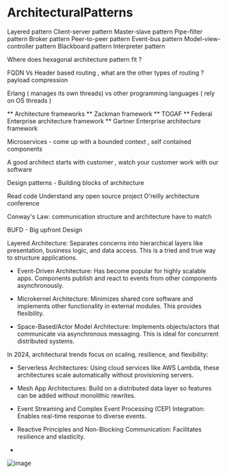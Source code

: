 # ArchitecturalPatterns

Layered pattern
Client-server pattern
Master-slave pattern
Pipe-filter pattern
Broker pattern
Peer-to-peer pattern
Event-bus pattern
Model-view-controller pattern
Blackboard pattern
Interpreter pattern

Where does hexagonal architecture pattern fit ?

FQDN Vs Header based routing , what are the other types of routing ?
payload compression 

Erlang ( manages its own threads) vs other programming languages ( rely on OS threads ) 

** Architecture frameworks
   ** Zackman framework
   ** TOGAF
   ** Federal Enterprise architecture framework 
   ** Gartner Enterprise architecture framework

Microservices - come up with a bounded context , self contained components

A good architect starts with customer , watch your customer work with our software

Design patterns - Building blocks of architecture

Read code
Understand any open source project 
O'reilly architecture conference

Conway's Law:  communication structure and architecture have to match

BUFD - Big upfront Design

 Layered Architecture: Separates concerns into hierarchical layers like presentation, business logic, and data access. This is a tried and true way to structure applications.

- Event-Driven Architecture: Has become popular for highly scalable apps. Components publish and react to events from other components asynchronously.

- Microkernel Architecture: Minimizes shared core software and implements other functionality in external modules. This provides flexibility.

- Space-Based/Actor Model Architecture: Implements objects/actors that communicate via asynchronous messaging. This is ideal for concurrent distributed systems.

In 2024, architectural trends focus on scaling, resilience, and flexibility:

- Serverless Architectures: Using cloud services like AWS Lambda, these architectures scale automatically without provisioning servers.

- Mesh App Architectures: Build on a distributed data layer so features can be added without monolithic rewrites.

- Event Streaming and Complex Event Processing (CEP) Integration: Enables real-time response to diverse events.

- Reactive Principles and Non-Blocking Communication: Facilitates resilience and elasticity.
- 
![image](https://github.com/learningdebunked/ArchitecturalPatterns/assets/7702406/2dd37368-b933-4bba-9e1d-bfd2906c3a70)
